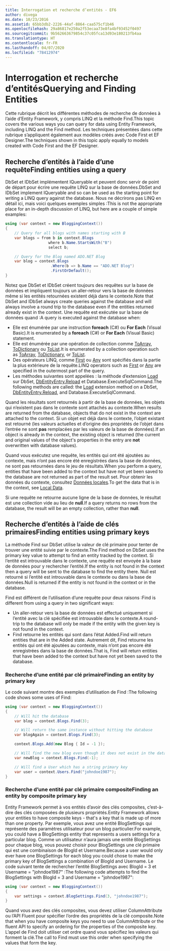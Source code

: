 ```yaml
---
title: Interrogation et recherche d’entités - EF6
author: divega
ms.date: 10/23/2016
ms.assetid: 65bb3db2-2226-44af-8864-caa575cf1b46
ms.openlocfilehash: 29a86817e250a2f53ecaa73e8fa4bf93452f0497
ms.sourcegitcommit: 9b562663679854c37c05fca13d93e180213fb4aa
ms.translationtype: HT
ms.contentlocale: fr-FR
ms.lasthandoff: 04/07/2020
ms.locfileid: "78412974"
---
```

# <a name="querying-and-finding-entities"></a><span data-ttu-id="26f08-102">Interrogation et recherche d’entités</span><span class="sxs-lookup"><span data-stu-id="26f08-102">Querying and Finding Entities</span></span>
<span data-ttu-id="26f08-103">Cette rubrique décrit les différentes méthodes de recherche de données à l’aide d’Entity Framework, y compris LINQ et la méthode Find.</span><span class="sxs-lookup"><span data-stu-id="26f08-103">This topic covers the various ways you can query for data using Entity Framework, including LINQ and the Find method.</span></span> <span data-ttu-id="26f08-104">Les techniques présentées dans cette rubrique s’appliquent également aux modèles créés avec Code First et EF Designer.</span><span class="sxs-lookup"><span data-stu-id="26f08-104">The techniques shown in this topic apply equally to models created with Code First and the EF Designer.</span></span>  

## <a name="finding-entities-using-a-query"></a><span data-ttu-id="26f08-105">Recherche d’entités à l’aide d’une requête</span><span class="sxs-lookup"><span data-stu-id="26f08-105">Finding entities using a query</span></span>  

<span data-ttu-id="26f08-106">DbSet et IDbSet implémentent IQueryable et peuvent donc servir de point de départ pour écrire une requête LINQ sur la base de données.</span><span class="sxs-lookup"><span data-stu-id="26f08-106">DbSet and IDbSet implement IQueryable and so can be used as the starting point for writing a LINQ query against the database.</span></span> <span data-ttu-id="26f08-107">Nous ne décrirons pas LINQ en détail ici, mais voici quelques exemples simples :</span><span class="sxs-lookup"><span data-stu-id="26f08-107">This is not the appropriate place for an in-depth discussion of LINQ, but here are a couple of simple examples:</span></span>  

``` csharp
using (var context = new BloggingContext())
{
    // Query for all blogs with names starting with B
    var blogs = from b in context.Blogs
                   where b.Name.StartsWith("B")
                   select b;

    // Query for the Blog named ADO.NET Blog
    var blog = context.Blogs
                    .Where(b => b.Name == "ADO.NET Blog")
                    .FirstOrDefault();
}
```  

<span data-ttu-id="26f08-108">Notez que DbSet et IDbSet créent toujours des requêtes sur la base de données et impliquent toujours un aller-retour vers la base de données même si les entités retournées existent déjà dans le contexte.</span><span class="sxs-lookup"><span data-stu-id="26f08-108">Note that DbSet and IDbSet always create queries against the database and will always involve a round trip to the database even if the entities returned already exist in the context.</span></span> <span data-ttu-id="26f08-109">Une requête est exécutée sur la base de données quand :</span><span class="sxs-lookup"><span data-stu-id="26f08-109">A query is executed against the database when:</span></span>  

- <span data-ttu-id="26f08-110">Elle est énumérée par une instruction **foreach** (C#) ou **For Each** (Visual Basic).</span><span class="sxs-lookup"><span data-stu-id="26f08-110">It is enumerated by a **foreach** (C#) or **For Each** (Visual Basic) statement.</span></span>  
- <span data-ttu-id="26f08-111">Elle est énumérée par une opération de collection comme [ToArray](https://msdn.microsoft.com/library/bb298736), [ToDictionary](https://msdn.microsoft.com/library/system.linq.enumerable.todictionary) ou [ToList](https://msdn.microsoft.com/library/bb342261).</span><span class="sxs-lookup"><span data-stu-id="26f08-111">It is enumerated by a collection operation such as [ToArray](https://msdn.microsoft.com/library/bb298736), [ToDictionary](https://msdn.microsoft.com/library/system.linq.enumerable.todictionary), or [ToList](https://msdn.microsoft.com/library/bb342261).</span></span>  
- <span data-ttu-id="26f08-112">Des opérateurs LINQ, comme [First](https://msdn.microsoft.com/library/bb291976) ou [Any](https://msdn.microsoft.com/library/bb337697) sont spécifiés dans la partie la plus extérieure de la requête.</span><span class="sxs-lookup"><span data-stu-id="26f08-112">LINQ operators such as [First](https://msdn.microsoft.com/library/bb291976) or [Any](https://msdn.microsoft.com/library/bb337697) are specified in the outermost part of the query.</span></span>  
- <span data-ttu-id="26f08-113">Les méthodes suivantes sont appelées : la méthode d’extension [Load](https://msdn.microsoft.com/library/system.data.entity.dbextensions.load) sur DbSet, [DbEntityEntry.Reload](https://msdn.microsoft.com/library/system.data.entity.infrastructure.dbentityentry.reload.aspx) et Database.ExecuteSqlCommand.</span><span class="sxs-lookup"><span data-stu-id="26f08-113">The following methods are called: the [Load](https://msdn.microsoft.com/library/system.data.entity.dbextensions.load) extension method on a DbSet, [DbEntityEntry.Reload](https://msdn.microsoft.com/library/system.data.entity.infrastructure.dbentityentry.reload.aspx), and Database.ExecuteSqlCommand.</span></span>  

<span data-ttu-id="26f08-114">Quand les résultats sont retournés à partir de la base de données, les objets qui n’existent pas dans le contexte sont attachés au contexte.</span><span class="sxs-lookup"><span data-stu-id="26f08-114">When results are returned from the database, objects that do not exist in the context are attached to the context.</span></span> <span data-ttu-id="26f08-115">Si un objet est déjà dans le contexte, l’objet existant est retourné (les valeurs actuelles et d’origine des propriétés de l’objet dans l’entrée ne sont **pas** remplacées par les valeurs de la base de données).</span><span class="sxs-lookup"><span data-stu-id="26f08-115">If an object is already in the context, the existing object is returned (the current and original values of the object's properties in the entry are **not** overwritten with database values).</span></span>  

<span data-ttu-id="26f08-116">Quand vous exécutez une requête, les entités qui ont été ajoutées au contexte, mais n’ont pas encore été enregistrées dans la base de données, ne sont pas retournées dans le jeu de résultats.</span><span class="sxs-lookup"><span data-stu-id="26f08-116">When you perform a query, entities that have been added to the context but have not yet been saved to the database are not returned as part of the result set.</span></span> <span data-ttu-id="26f08-117">Pour obtenir les données du contexte, consultez [Données locales](~/ef6/querying/local-data.md).</span><span class="sxs-lookup"><span data-stu-id="26f08-117">To get the data that is in the context, see [Local Data](~/ef6/querying/local-data.md).</span></span>  

<span data-ttu-id="26f08-118">Si une requête ne retourne aucune ligne de la base de données, le résultat est une collection vide au lieu de **null**.</span><span class="sxs-lookup"><span data-stu-id="26f08-118">If a query returns no rows from the database, the result will be an empty collection, rather than **null**.</span></span>  

## <a name="finding-entities-using-primary-keys"></a><span data-ttu-id="26f08-119">Recherche d’entités à l’aide de clés primaires</span><span class="sxs-lookup"><span data-stu-id="26f08-119">Finding entities using primary keys</span></span>  

<span data-ttu-id="26f08-120">La méthode Find sur DbSet utilise la valeur de clé primaire pour tenter de trouver une entité suivie par le contexte.</span><span class="sxs-lookup"><span data-stu-id="26f08-120">The Find method on DbSet uses the primary key value to attempt to find an entity tracked by the context.</span></span> <span data-ttu-id="26f08-121">Si l’entité est introuvable dans le contexte, une requête est envoyée à la base de données pour y rechercher l’entité.</span><span class="sxs-lookup"><span data-stu-id="26f08-121">If the entity is not found in the context then a query will be sent to the database to find the entity there.</span></span> <span data-ttu-id="26f08-122">Null est retourné si l’entité est introuvable dans le contexte ou dans la base de données.</span><span class="sxs-lookup"><span data-stu-id="26f08-122">Null is returned if the entity is not found in the context or in the database.</span></span>  

<span data-ttu-id="26f08-123">Find est différent de l’utilisation d’une requête pour deux raisons :</span><span class="sxs-lookup"><span data-stu-id="26f08-123">Find is different from using a query in two significant ways:</span></span>  

- <span data-ttu-id="26f08-124">Un aller-retour vers la base de données est effectué uniquement si l’entité avec la clé spécifiée est introuvable dans le contexte.</span><span class="sxs-lookup"><span data-stu-id="26f08-124">A round-trip to the database will only be made if the entity with the given key is not found in the context.</span></span>  
- <span data-ttu-id="26f08-125">Find retourne les entités qui sont dans l’état Added.</span><span class="sxs-lookup"><span data-stu-id="26f08-125">Find will return entities that are in the Added state.</span></span> <span data-ttu-id="26f08-126">Autrement dit, Find retourne les entités qui ont été ajoutées au contexte, mais n’ont pas encore été enregistrées dans la base de données.</span><span class="sxs-lookup"><span data-stu-id="26f08-126">That is, Find will return entities that have been added to the context but have not yet been saved to the database.</span></span>  
### <a name="finding-an-entity-by-primary-key"></a><span data-ttu-id="26f08-127">Recherche d’une entité par clé primaire</span><span class="sxs-lookup"><span data-stu-id="26f08-127">Finding an entity by primary key</span></span>  

<span data-ttu-id="26f08-128">Le code suivant montre des exemples d’utilisation de Find :</span><span class="sxs-lookup"><span data-stu-id="26f08-128">The following code shows some uses of Find:</span></span>  

``` csharp
using (var context = new BloggingContext())
{
    // Will hit the database
    var blog = context.Blogs.Find(3);

    // Will return the same instance without hitting the database
    var blogAgain = context.Blogs.Find(3);

    context.Blogs.Add(new Blog { Id = -1 });

    // Will find the new blog even though it does not exist in the database
    var newBlog = context.Blogs.Find(-1);

    // Will find a User which has a string primary key
    var user = context.Users.Find("johndoe1987");
}
```  

### <a name="finding-an-entity-by-composite-primary-key"></a><span data-ttu-id="26f08-129">Recherche d’une entité par clé primaire composite</span><span class="sxs-lookup"><span data-stu-id="26f08-129">Finding an entity by composite primary key</span></span>  

<span data-ttu-id="26f08-130">Entity Framework permet à vos entités d’avoir des clés composites, c’est-à-dire des clés composées de plusieurs propriétés.</span><span class="sxs-lookup"><span data-stu-id="26f08-130">Entity Framework allows your entities to have composite keys - that's a key that is made up of more than one property.</span></span> <span data-ttu-id="26f08-131">Par exemple, vous avez une entité BlogSettings qui représente des paramètres utilisateur pour un blog particulier.</span><span class="sxs-lookup"><span data-stu-id="26f08-131">For example, you could have a BlogSettings entity that represents a users settings for a particular blog.</span></span> <span data-ttu-id="26f08-132">Comme un utilisateur n’aura jamais une entité BlogSettings pour chaque blog, vous pouvez choisir pour BlogSettings une clé primaire qui est une combinaison de BlogId et Username.</span><span class="sxs-lookup"><span data-stu-id="26f08-132">Because a user would only ever have one BlogSettings for each blog you could chose to make the primary key of BlogSettings a combination of BlogId and Username.</span></span> <span data-ttu-id="26f08-133">Le code suivant tente de rechercher l’entité BlogSettings avec BlogId = 3 et Username = "johndoe1987" :</span><span class="sxs-lookup"><span data-stu-id="26f08-133">The following code attempts to find the BlogSettings with BlogId = 3 and Username = "johndoe1987":</span></span>  

``` csharp  
using (var context = new BloggingContext())
{
    var settings = context.BlogSettings.Find(3, "johndoe1987");
}
```  

<span data-ttu-id="26f08-134">Quand vous avez des clés composites, vous devez utiliser ColumnAttribute ou l’API Fluent pour spécifier l’ordre des propriétés de la clé composite.</span><span class="sxs-lookup"><span data-stu-id="26f08-134">Note that when you have composite keys you need to use ColumnAttribute or the fluent API to specify an ordering for the properties of the composite key.</span></span> <span data-ttu-id="26f08-135">L’appel de Find doit utiliser cet ordre quand vous spécifiez les valeurs qui forment la clé.</span><span class="sxs-lookup"><span data-stu-id="26f08-135">The call to Find must use this order when specifying the values that form the key.</span></span>  
